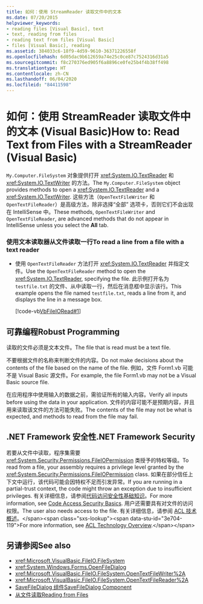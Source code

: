 ```yaml
---
title: 如何：使用 StreamReader 读取文件中的文本
ms.date: 07/20/2015
helpviewer_keywords:
- reading files [Visual Basic], text
- text, reading from files
- reading text from files [Visual Basic]
- files [Visual Basic], reading
ms.assetid: 384033c6-18f9-4d59-9610-36371226558f
ms.openlocfilehash: 6d05dac9b612659a74e25c0ce87c7524316d31a5
ms.sourcegitcommit: f8c270376ed905f6a8896ce0fe25b4f4b38ff498
ms.translationtype: HT
ms.contentlocale: zh-CN
ms.lasthandoff: 06/04/2020
ms.locfileid: "84411598"
---
```

# <a name="how-to-read-text-from-files-with-a-streamreader-visual-basic"></a><span data-ttu-id="3e704-102">如何：使用 StreamReader 读取文件中的文本 (Visual Basic)</span><span class="sxs-lookup"><span data-stu-id="3e704-102">How to: Read Text from Files with a StreamReader (Visual Basic)</span></span>

<span data-ttu-id="3e704-103">`My.Computer.FileSystem` 对象提供打开 <xref:System.IO.TextReader> 和 <xref:System.IO.TextWriter> 的方法。</span><span class="sxs-lookup"><span data-stu-id="3e704-103">The `My.Computer.FileSystem` object provides methods to open a <xref:System.IO.TextReader> and a <xref:System.IO.TextWriter>.</span></span> <span data-ttu-id="3e704-104">这些方法（`OpenTextFileWriter` 和 `OpenTextFileReader`）是高级方法，除非选择“全部”  选项卡，否则它们不会出现在 IntelliSense 中。</span><span class="sxs-lookup"><span data-stu-id="3e704-104">These methods, `OpenTextFileWriter` and `OpenTextFileReader`, are advanced methods that do not appear in IntelliSense unless you select the **All** tab.</span></span>  
  
### <a name="to-read-a-line-from-a-file-with-a-text-reader"></a><span data-ttu-id="3e704-105">使用文本读取器从文件读取一行</span><span class="sxs-lookup"><span data-stu-id="3e704-105">To read a line from a file with a text reader</span></span>  
  
- <span data-ttu-id="3e704-106">使用 `OpenTextFileReader` 方法打开 <xref:System.IO.TextReader> 并指定文件。</span><span class="sxs-lookup"><span data-stu-id="3e704-106">Use the `OpenTextFileReader` method to open the <xref:System.IO.TextReader>, specifying the file.</span></span> <span data-ttu-id="3e704-107">此示例打开名为 `testfile.txt` 的文件、从中读取一行，然后在消息框中显示该行。</span><span class="sxs-lookup"><span data-stu-id="3e704-107">This example opens the file named `testfile.txt`, reads a line from it, and displays the line in a message box.</span></span>  
  
     [!code-vb[VbFileIORead#1](~/samples/snippets/visualbasic/VS_Snippets_VBCSharp/VbFileIORead/VB/Class1.vb#1)]  
  
## <a name="robust-programming"></a><span data-ttu-id="3e704-108">可靠编程</span><span class="sxs-lookup"><span data-stu-id="3e704-108">Robust Programming</span></span>  

 <span data-ttu-id="3e704-109">读取的文件必须是文本文件。</span><span class="sxs-lookup"><span data-stu-id="3e704-109">The file that is read must be a text file.</span></span>  
  
 <span data-ttu-id="3e704-110">不要根据文件的名称来判断文件的内容。</span><span class="sxs-lookup"><span data-stu-id="3e704-110">Do not make decisions about the contents of the file based on the name of the file.</span></span> <span data-ttu-id="3e704-111">例如，文件 Form1.vb 可能不是 Visual Basic 源文件。</span><span class="sxs-lookup"><span data-stu-id="3e704-111">For example, the file Form1.vb may not be a Visual Basic source file.</span></span>  
  
 <span data-ttu-id="3e704-112">在应用程序中使用输入的数据之前，需验证所有的输入内容。</span><span class="sxs-lookup"><span data-stu-id="3e704-112">Verify all inputs before using the data in your application.</span></span> <span data-ttu-id="3e704-113">文件的内容可能不是预期内容，并且用来读取该文件的方法可能失败。</span><span class="sxs-lookup"><span data-stu-id="3e704-113">The contents of the file may not be what is expected, and methods to read from the file may fail.</span></span>  
  
## <a name="net-framework-security"></a><span data-ttu-id="3e704-114">.NET Framework 安全性</span><span class="sxs-lookup"><span data-stu-id="3e704-114">.NET Framework Security</span></span>  

 <span data-ttu-id="3e704-115">若要从文件中读取，程序集需要 <xref:System.Security.Permissions.FileIOPermission> 类授予的特权等级。</span><span class="sxs-lookup"><span data-stu-id="3e704-115">To read from a file, your assembly requires a privilege level granted by the <xref:System.Security.Permissions.FileIOPermission> class.</span></span> <span data-ttu-id="3e704-116">如果在部分信任上下文中运行，该代码可能会因特权不足而引发异常。</span><span class="sxs-lookup"><span data-stu-id="3e704-116">If you are running in a partial-trust context, the code might throw an exception due to insufficient privileges.</span></span> <span data-ttu-id="3e704-117">有关详细信息，请参阅[代码访问安全性基础知识](../../../../framework/misc/code-access-security-basics.md)。</span><span class="sxs-lookup"><span data-stu-id="3e704-117">For more information, see [Code Access Security Basics](../../../../framework/misc/code-access-security-basics.md).</span></span> <span data-ttu-id="3e704-118">用户还需要具有对文件的访问权限。</span><span class="sxs-lookup"><span data-stu-id="3e704-118">The user also needs access to the file.</span></span> <span data-ttu-id="3e704-119">有关详细信息，请参阅 [ACL 技术概述](https://docs.microsoft.com/previous-versions/dotnet/netframework-4.0/ms229742(v=vs.100))。</span><span class="sxs-lookup"><span data-stu-id="3e704-119">For more information, see [ACL Technology Overview](https://docs.microsoft.com/previous-versions/dotnet/netframework-4.0/ms229742(v=vs.100)).</span></span>  
  
## <a name="see-also"></a><span data-ttu-id="3e704-120">另请参阅</span><span class="sxs-lookup"><span data-stu-id="3e704-120">See also</span></span>

- <xref:Microsoft.VisualBasic.FileIO.FileSystem>
- <xref:System.Windows.Forms.OpenFileDialog>
- <xref:Microsoft.VisualBasic.FileIO.FileSystem.OpenTextFileWriter%2A>
- <xref:Microsoft.VisualBasic.FileIO.FileSystem.OpenTextFileReader%2A>
- [<span data-ttu-id="3e704-121">SaveFileDialog 组件</span><span class="sxs-lookup"><span data-stu-id="3e704-121">SaveFileDialog Component</span></span>](../../../../framework/winforms/controls/savefiledialog-component-windows-forms.md)
- [<span data-ttu-id="3e704-122">从文件读取</span><span class="sxs-lookup"><span data-stu-id="3e704-122">Reading from Files</span></span>](reading-from-files.md)
